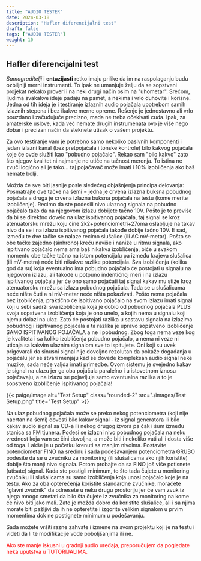 ```yaml
---
title: "AUDIO TESTER"
date: 2024-03-18
description: "Hafler diferencijalni test"
draft: false
tags: ["AUDIO TESTER"]
weight: 10
---
```

## Hafler diferencijalni test

*Samograditelji* i **entuzijasti** retko imaju prilike da im na raspolaganju budu ozbiljniji merni instrumenti. To ipak ne umanjuje želju da se sopstveni projekat nekako proveri i na neki drugi način osim na "uhometar". Srećom, ljudima svakakve ideje padaju na pamet, a nekima i vrlo duhovite i korisne. Jedna od tih ideja je i testiranje izlaznih audio pojačala upotrebom samih izlaznih stepena i bez ikakve merne opreme. Rešenje je jednostavno ali vrlo pouzdano i začuđujuće precizno, mada ne treba očekivati cuda. Ipak, za amaterske uslove, kada već nemate drugih instrumenata ovo je više nego dobar i precizan način da steknete utisak o vašem projektu.

Za ovo testiranje vam je potrebno samo nekoliko pasivnih komponenti i jedan izlazni kanal (bez pretpojačala i tonske kontrole) bilo kakvog pojačala koje će ovde služiti kao "pobudno pojačalo". Rekao sam "bilo kakvo" zato što njegov kvalitet ni najmanje ne utiče na tačnost merenja. To istina ne zvuči logično ali je tako... taj pojačavač može imati i 10% izobličenja ako baš nemate bolji.

Možda će sve biti jasnije posle sledećeg objašnjenja principa delovanja: Posmatrajte dve tačke na šemi = jedna je crvena izlazna buksna pobudnog pojačala a druga je crvena izlazna buksna pojačala na testu (kome merite izobličenje). Recimo da ste podesili nivo ulaznog signala na pobudno pojačalo tako da na njegovom izlazu dobijete tačno 10V. Pošto je to previše da bi se direktno dovelo na ulaz ispitivanog pojačala, taj signal se kroz atenuatorsku mrežu koju čine 2k2+potenciometri+27oma oslabljuje na takav nivo da se i na izlazu ispitivanog pojačala takođe dobije tačno 10V. E sad, između te dve tačke se nalaze recimo slušalice (ili AC mV-metar). Pošto se obe tačke zajedno (sinhrono) kreću naviše i naniže u ritmu signala, ako ispitivano pojačalo nema ama baš nikakva izobličenja, biće u svakom momentu obe tačke tačno na istom potencijalu pa između krajeva slušalica (ili mV-metra) neće biti nikakve razlike potencijala. Sva izobličenja (kolika god da su) koja eventualno ima pobudno pojačalo će postojati u signalu na njegovom izlazu, ali takođe u potpuno indentičnoj meri i na izlazu ispitivanog pojačala jer će ono samo pojačati taj signal kakav mu stiže kroz atenuatorsku mrežu sa izlaza pobudnog pojačala. Tada se u slušalicama neće ništa čuti a ni mV-metar neće ništa pokazivati. Pošto nema pojačala bez izobličenja, praktično će ispitivano pojačalo na svom izlazu imati signal koji u sebi sadrži sva izobličenja koja je dobio od pobudnog pojačala PLUS svoja sopstvena izobličenja koja je ono unelo, a kojih nema u signalu koji njemu dolazi na ulaz. Zato će postojati razlika u sastavu signala na izlazima pobudnog i ispitivanog pojačala a ta razlika je upravo sopstveno izobličenje SAMO ISPITIVANOG POJAČALA a ne i pobudnog. Zbog toga nema veze kog je kvaliteta i sa koliko izobličenja pobudno pojačalo, a nema ni veze ni uticaja sa kakvim ulaznim signalom sve to ispitujete. Oni koji su uvek prigovarali da sinusni signal nije dovoljno rezolutan da pokaže događanja u pojačalu jer se stvari menjaju kad se dovede kompleksan audio signal neke muzike, sada neće valjda imati primedbe. Ovom sistemu je svejedno kakav je signal na ulazu jer ga oba pojačala paralelno i u istovetnom iznosu pojačavaju, a na izlazu se pojavljuje samo eventualna razlika a to je sopstveno izobličenje ispitivanog pojačala!

<p>{{< paige/image alt="Test Setup" class="rounded-2" src="./images/Test Setup.png" title="Test Setup" >}}</p>

Na ulaz pobudnog pojačala može se preko nekog potenciometra (koji nije nacrtan na šemi) dovesti bilo kakav signal - iz signal generatora ili bilo kakav audio signal sa CD-a ili nekog drugog izvora pa čak i šum između stanica sa FM tjunera. Podesi se izlazni nivo pobudnog pojačala na neku vrednost koja vam se čini dovoljna, a može biti i nekoliko vati ali i dosta više od toga. Lakše je u početku krenuti sa manjim nivoima. Postavite potenciometar FINO na sredinu i sada podešavanjem potenciometra GRUBO podesite da se u zvučniku za monitoring (ili slušalicama ako njih koristite) dobije što manji nivo signala. Potom probajte da sa FINO još više potisnete (utisate) signal. Kada ste postigli minimum, to što tada čujete u monitoring zvučniku ili slušalicama su samo izobličenja koja unosi pojačalo koje je na testu. Ako za oba opterećenja koristite standardne zvučnike, moraćete "glavni zvučnik" da odnesete u neku drugu prostoriju jer će vam zvuk iz njega mnogo smetati da bilo šta čujete iz zvučnika za monitoring na kome će nivo biti jako mali. Zato je možda dobro da koristite slušalice, ali i sa njima morate biti pažljivi da ih ne opteretite i izgorite velikim signalom u prvim momentima dok ne postignete minimum u podešavanju.

Sada možete vršiti razne zahvate i izmene na svom projektu koji je na testu i videti da li te modifikacije vode poboljšanjima ili ne.

<p style="color: red;" class="text-center">Ako ste manje iskusni u gradnji audio uređaja, preporučujem da pogledate neka uputstva u TUTORIJALIMA.</p>
